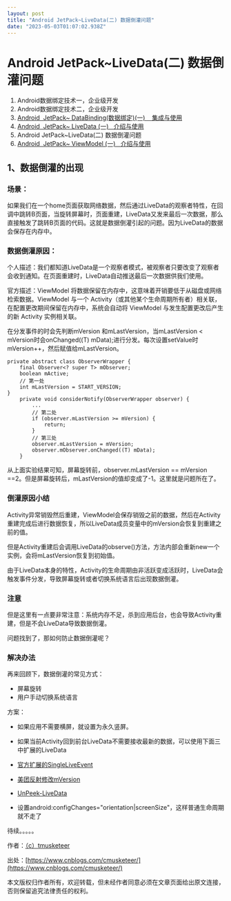 ```yaml
---
layout: post
title: "Android JetPack~LiveData(二) 数据倒灌问题"
date: "2023-05-03T01:07:02.938Z"
---
```

Android JetPack~LiveData(二) 数据倒灌问题
==================================

1.  Android数据绑定技术一，企业级开发
2.  Android数据绑定技术二，企业级开发
3.  [Android  JetPack~ DataBinding(数据绑定)(一)    集成与使用](https://www.cnblogs.com/cmusketeer/p/17119938.html)
4.  [Android  JetPack~ LiveData (一)   介绍与使用](https://www.cnblogs.com/cmusketeer/p/17121215.html)
5.  Android JetPack~LiveData(二) 数据倒灌问题
6.  [Android  JetPack~ ViewModel (一)   介绍与使用](https://www.cnblogs.com/cmusketeer/p/17125165.html)

1、数据倒灌的出现
---------

### 场景：

如果我们在一个home页面获取网络数据，然后通过LiveData的观察者特性，在回调中跳转B页面，当旋转屏幕时，页面重建，LiveData又发来最后一次数据，那么直接触发了跳转B页面的代码。这就是数据倒灌引起的问题。因为LiveData的数据会保存在内存中。

### 数据倒灌原因：

个人描述：我们都知道LiveData是一个观察者模式，被观察者只要改变了观察者会收到通知。在页面重建时，LiveData自动推送最后一次数据供我们使用。

官方描述：ViewModel 将数据保留在内存中，这意味着开销要低于从磁盘或网络检索数据。ViewModel 与一个 Activity（或其他某个生命周期所有者）相关联，在配置更改期间保留在内存中，系统会自动将 ViewModel 与发生配置更改后产生的新 Activity 实例相关联。

在分发事件的时会先判断mVersion 和mLastVersion，当mLastVersion < mVersion时会onChanged((T) mData);进行分发。每次设置setValue时mVersion++，然后赋值给mLastVersion。

    private abstract class ObserverWrapper {
        final Observer<? super T> mObserver;
        boolean mActive;
        // 第一处
        int mLastVersion = START_VERSION;
    }
        private void considerNotify(ObserverWrapper observer) {
            ...
            // 第二处
            if (observer.mLastVersion >= mVersion) {
                return;
            }
            // 第三处
            observer.mLastVersion = mVersion;
            observer.mObserver.onChanged((T) mData);
        }

从上面实验结果可知，屏幕旋转前，observer.mLastVersion == mVersion ==2。但是屏幕旋转后，mLastVersion的值却变成了-1。这里就是问题所在了。

### 倒灌原因小结

Activity异常销毁然后重建，ViewModel会保存销毁之前的数据，然后在Activity重建完成后进行数据恢复，所以LiveData成员变量中的mVersion会恢复到重建之前的值。

但是Activity重建后会调用LiveData的observe()方法，方法内部会重新new一个实例，会将mLastVersion恢复到初始值。

由于LiveData本身的特性，Activity的生命周期由非活跃变成活跃时，LiveData会触发事件分发，导致屏幕旋转或者切换系统语言后出现数据倒灌。

### 注意

但是这里有一点要非常注意：系统内存不足，杀到应用后台，也会导致Activity重建，但是不会LiveData导致数据倒灌。

问题找到了，那如何防止数据倒灌呢？

### 解决办法

再来回顾下，数据倒灌的常见方式：

*   屏幕旋转
*   用户手动切换系统语言

方案：

*   如果应用不需要横屏，就设置为永久竖屏。
*   如果当前Activity回到前台LiveData不需要接收最新的数据，可以使用下面三中扩展的LiveData

*   [官方扩展的SingleLiveEvent](https://links.jianshu.com/go?to=https%3A%2F%2Fgithub.com%2Fandroid%2Farchitecture-samples%2Fblob%2Fdev-todo-mvvm-live%2Ftodoapp%2Fapp%2Fsrc%2Fmain%2Fjava%2Fcom%2Fexample%2Fandroid%2Farchitecture%2Fblueprints%2Ftodoapp%2FSingleLiveEvent.java)
*   [美团反射修改mVersion](https://links.jianshu.com/go?to=https%3A%2F%2Ftech.meituan.com%2F2018%2F07%2F26%2Fandroid-livedatabus.html)
*   [UnPeek-LiveData](https://links.jianshu.com/go?to=https%3A%2F%2Fgithub.com%2FKunMinX%2FUnPeek-LiveData)

*   设置android:configChanges="orientation|screenSize"，这样普通生命周期就不走了

待续。。。。。

作者：[（c）tmusketeer](https://www.cnblogs.com/cmusketeer/)

出处：[https://www.cnblogs.com/cmusketeer/](https://www.cnblogs.com/cmusketeer/)

本文版权归作者所有，欢迎转载，但未经作者同意必须在文章页面给出原文连接，否则保留追究法律责任的权利。